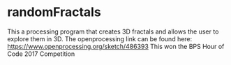 # randomFractals
This a processing program that creates 3D fractals and allows the user to explore them in 3D. The openprocessing link can be found here: https://www.openprocessing.org/sketch/486393
This won the BPS Hour of Code 2017 Competition
